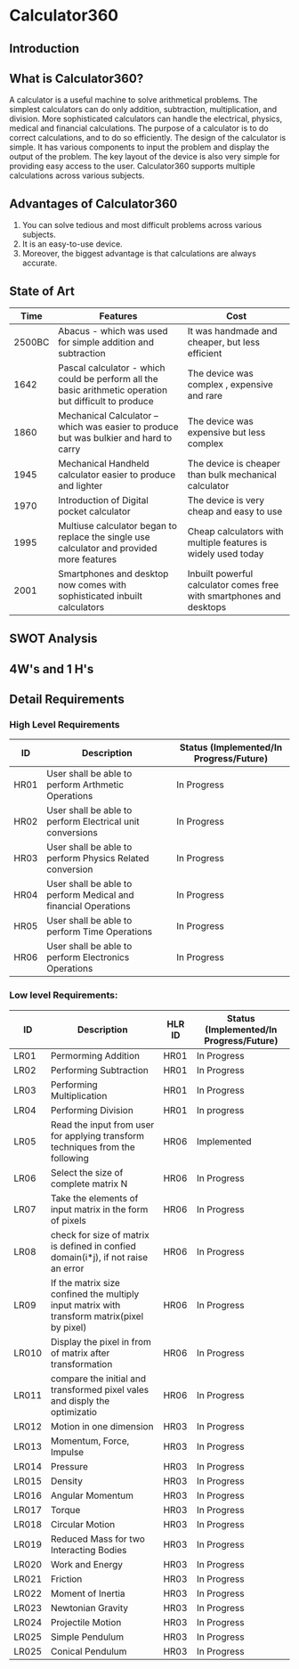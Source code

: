 # Calculator360

## Introduction
## What is Calculator360?
A calculator is a useful machine to solve arithmetical problems. The simplest calculators can do only addition, subtraction, multiplication, and division. More sophisticated calculators can handle the electrical, physics, medical and financial calculations. The purpose of a calculator is to do correct calculations, and to do so efficiently. The design of the calculator is simple. It has various components to input the problem and display the output of the problem. The key layout of the device is also very simple for providing easy access to the user. Calculator360 supports multiple calculations across various subjects.
## Advantages of Calculator360
1. You can solve tedious and most difficult problems across various subjects.
2. It is an easy-to-use device.
3. Moreover, the biggest advantage is that calculations are always accurate.



## State of Art
|   Time        |   Features |      Cost   |
| ---------------|------------|-------------|
|  2500BC       | Abacus - which was used for simple addition and subtraction|It was handmade and cheaper, but less efficient  |                                       
|  1642         | Pascal calculator - which could be perform all the basic arithmetic operation but difficult to produce | The device was complex , expensive and rare |
|  1860         | Mechanical Calculator – which was easier to produce but was bulkier and hard to carry | The device was expensive but less complex |
|  1945         | Mechanical Handheld calculator easier to produce and lighter  | The device is cheaper than bulk mechanical calculator|
|  1970         |  Introduction of Digital pocket calculator  | The device is very cheap and easy to use|
|  1995         | Multiuse calculator began to replace the single use calculator and provided more features | Cheap calculators with multiple features is widely used today|
|  2001         | Smartphones and desktop now comes with sophisticated inbuilt calculators |  Inbuilt powerful calculator comes free with smartphones and desktops |

## SWOT Analysis

## 4W's and 1 H's

## Detail Requirements
### High Level Requirements 
| ID | Description | Status (Implemented/In Progress/Future) | 
| ----- | ----- | ---------|
| HR01 | User shall be able to perform Arthmetic Operations |In Progress | 
| HR02 | User shall be able to perform Electrical unit conversions | In Progress |
| HR03 | User shall be able to perform Physics Related conversion | In Progress |
| HR04 | User shall be able to perform Medical and financial Operations | In Progress|
| HR05 | User shall be able to perform Time Operations |In Progress | 
| HR06 | User shall be able to perform  Electronics Operations |In Progress| 

### Low level Requirements:
| ID | Description | HLR ID | Status (Implemented/In Progress/Future) |
| ------ | --------- | ------ | ----- |
| LR01 | Permorming Addition | HR01 |  In Progress  |
| LR02 | Performing Subtraction | HR01 |  In Progress |
| LR03 | Performing Multiplication | HR01 |  In Progress  |
| LR04 | Performing Division | HR01 |  In progress  |
| LR05 | Read the input from user for applying transform techniques from the following | HR06 |  Implemented   |
| LR06 | Select the size of complete matrix N  | HR06 |  In Progress  |
| LR07 | Take the elements of input matrix in the form of pixels | HR06 |  In Progress  |
| LR08 | check for size of matrix is defined in confied domain(i*j), if not raise an error  | HR06 |  In Progress  |
| LR09 | If the matrix size confined the multiply input matrix with transform matrix(pixel by pixel) | HR06 |  In Progress  |
| LR010 | Display the pixel in from of matrix after transformation | HR06 |  In Progress  |
| LR011 | compare the initial and transformed pixel vales and disply the optimizatio | HR06 |  In Progress  |
| LR012 | Motion in one dimension | HR03 | In Progress |
| LR013 | Momentum, Force, Impulse | HR03 | In Progress |
| LR014 | Pressure | HR03 | In Progress |
| LR015 |  Density | HR03 | In Progress |
| LR016 | Angular Momentum  | HR03 | In Progress |
| LR017 |  Torque | HR03 | In Progress |
| LR018 | Circular Motion  | HR03 | In Progress |
| LR019 |  Reduced Mass for two Interacting Bodies | HR03 | In Progress |
| LR020 |  Work and Energy | HR03 | In Progress |
| LR021 |  Friction | HR03 | In Progress |
| LR022 | Moment of Inertia  | HR03 | In Progress |
| LR023 |  Newtonian Gravity | HR03 | In Progress |
| LR024 |  Projectile Motion | HR03 | In Progress |
| LR025 | Simple Pendulum  | HR03 | In Progress |
| LR025 | Conical Pendulum  | HR03 | In Progress |
